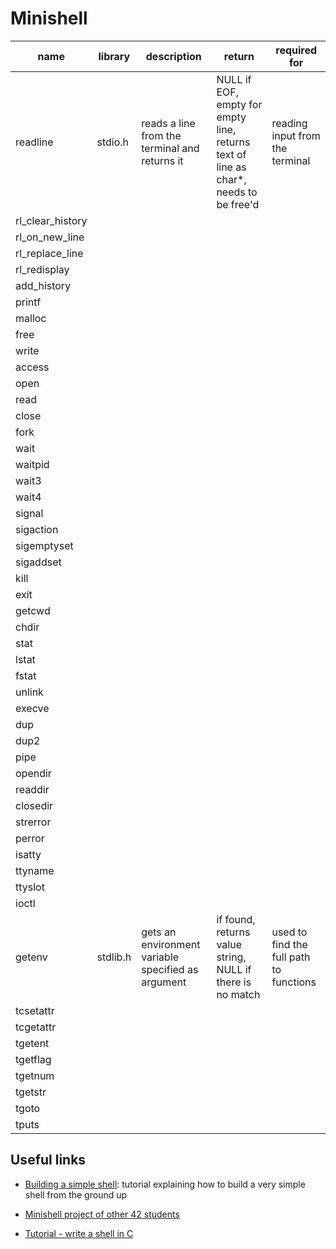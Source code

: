# Minishell

| **name**         | **library** | **description**                                    | **return**                                                                           | **required for**                        |
| ---------------- | ----------- | -------------------------------------------------- | ------------------------------------------------------------------------------------ | --------------------------------------- |
| readline         | stdio.h     | reads a line from the terminal and returns it      | NULL if EOF, empty for empty line, returns text of line as char*, needs to be free'd | reading input from the terminal         |
| rl_clear_history |             |                                                    |                                                                                      |                                         |
| rl_on_new_line   |             |                                                    |                                                                                      |                                         |
| rl_replace_line  |             |                                                    |                                                                                      |                                         |
| rl_redisplay     |             |                                                    |                                                                                      |                                         |
| add_history      |             |                                                    |                                                                                      |                                         |
| printf           |             |                                                    |                                                                                      |                                         |
| malloc           |             |                                                    |                                                                                      |                                         |
| free             |             |                                                    |                                                                                      |                                         |
| write            |             |                                                    |                                                                                      |                                         |
| access           |             |                                                    |                                                                                      |                                         |
| open             |             |                                                    |                                                                                      |                                         |
| read             |             |                                                    |                                                                                      |                                         |
| close            |             |                                                    |                                                                                      |                                         |
| fork             |             |                                                    |                                                                                      |                                         |
| wait             |             |                                                    |                                                                                      |                                         |
| waitpid          |             |                                                    |                                                                                      |                                         |
| wait3            |             |                                                    |                                                                                      |                                         |
| wait4            |             |                                                    |                                                                                      |                                         |
| signal           |             |                                                    |                                                                                      |                                         |
| sigaction        |             |                                                    |                                                                                      |                                         |
| sigemptyset      |             |                                                    |                                                                                      |                                         |
| sigaddset        |             |                                                    |                                                                                      |                                         |
| kill             |             |                                                    |                                                                                      |                                         |
| exit             |             |                                                    |                                                                                      |                                         |
| getcwd           |             |                                                    |                                                                                      |                                         |
| chdir            |             |                                                    |                                                                                      |                                         |
| stat             |             |                                                    |                                                                                      |                                         |
| lstat            |             |                                                    |                                                                                      |                                         |
| fstat            |             |                                                    |                                                                                      |                                         |
| unlink           |             |                                                    |                                                                                      |                                         |
| execve           |             |                                                    |                                                                                      |                                         |
| dup              |             |                                                    |                                                                                      |                                         |
| dup2             |             |                                                    |                                                                                      |                                         |
| pipe             |             |                                                    |                                                                                      |                                         |
| opendir          |             |                                                    |                                                                                      |                                         |
| readdir          |             |                                                    |                                                                                      |                                         |
| closedir         |             |                                                    |                                                                                      |                                         |
| strerror         |             |                                                    |                                                                                      |                                         |
| perror           |             |                                                    |                                                                                      |                                         |
| isatty           |             |                                                    |                                                                                      |                                         |
| ttyname          |             |                                                    |                                                                                      |                                         |
| ttyslot          |             |                                                    |                                                                                      |                                         |
| ioctl            |             |                                                    |                                                                                      |                                         |
| getenv           | stdlib.h    | gets an environment variable specified as argument | if found, returns value string, NULL if there is no match                            | used to find the full path to functions |
| tcsetattr        |             |                                                    |                                                                                      |                                         |
| tcgetattr        |             |                                                    |                                                                                      |                                         |
| tgetent          |             |                                                    |                                                                                      |                                         |
| tgetflag         |             |                                                    |                                                                                      |                                         |
| tgetnum          |             |                                                    |                                                                                      |                                         |
| tgetstr          |             |                                                    |                                                                                      |                                         |
| tgoto            |             |                                                    |                                                                                      |                                         |
| tputs            |             |                                                    |                                                                                      |                                         |

## Useful links

- [Building a simple shell](https://blog.ehoneahobed.com/building-a-simple-shell-in-c-part-1): tutorial explaining how to build a very simple shell from the ground up

- [Minishell project of other 42 students](https://github.com/zstenger93/minishell)

- [Tutorial - write a shell in C](https://brennan.io/2015/01/16/write-a-shell-in-c/)
